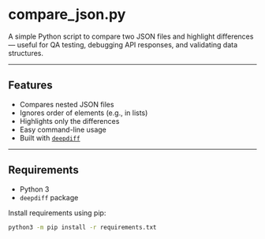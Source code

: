 # compare_json.py

A simple Python script to compare two JSON files and highlight differences — useful for QA testing, debugging API responses, and validating data structures.

---

## Features

- Compares nested JSON files
- Ignores order of elements (e.g., in lists)
- Highlights only the differences
- Easy command-line usage
- Built with [`deepdiff`](https://github.com/seperman/deepdiff)

---

## Requirements

- Python 3
- `deepdiff` package

Install requirements using pip:

```bash
python3 -m pip install -r requirements.txt

